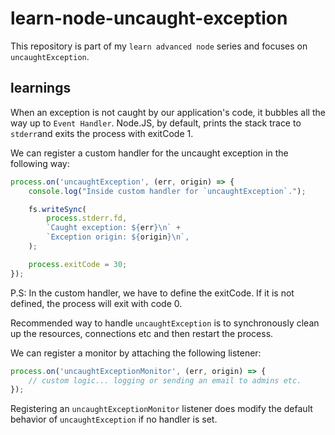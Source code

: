 # learn-node-uncaught-exception

This repository is part of my `learn advanced node` series and focuses on `uncaughtException`.

## learnings

When an exception is not caught by our application's code, it bubbles all the way up to `Event Handler`. Node.JS, by default, prints the stack trace to `stderr`and exits the process with exitCode 1.

We can register a custom handler for the uncaught exception in the following way:

```javascript
process.on('uncaughtException', (err, origin) => {
    console.log("Inside custom handler for `uncaughtException`.");

    fs.writeSync(
        process.stderr.fd,
        `Caught exception: ${err}\n` +
        `Exception origin: ${origin}\n`,
    );

    process.exitCode = 30;
});
```

P.S: In the custom handler, we have to define the exitCode. If it is not defined, the process will exit with code 0.

Recommended way to handle `uncaughtException` is to synchronously clean up the resources, connections etc and then restart the process.

We can register a monitor by attaching the following listener:

```javascript
process.on('uncaughtExceptionMonitor', (err, origin) => {
    // custom logic... logging or sending an email to admins etc.
});
```

Registering an `uncaughtExceptionMonitor` listener does modify the default behavior of `uncaughtException` if no handler is set.